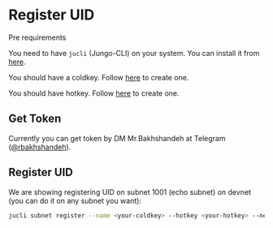 # Register UID

<div class="warning">
Pre requirements 

You need to have `jucli` (Jungo-CLI) on your system. 
You can install it from [here](../tools/jungo-cli.md#Installation).

You should have a coldkey. Follow [here](create-a-wallet.md) to create one.

You should have hotkey. Follow [here](create-a-hotkey.md) to create one.
</div>

## Get Token

Currently you can get token by DM Mr.Bakhshandeh at Telegram ([@rbakhshandeh](https://t.me/rbakhshandeh)).

## Register UID

We are showing registering UID on subnet 1001 (echo subnet) on devnet (you can do it on any subnet you want):

```bash
jucli subnet register --name <your-coldkey> --hotkey <your-hotkey> --netuid 1001 --chain devnet
```
